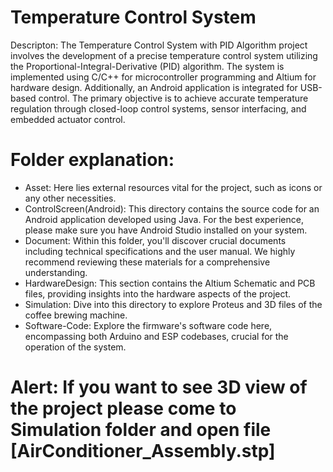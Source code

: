 # Temperature Control System
Descripton: The Temperature Control System with PID Algorithm project involves the development of a precise temperature control system utilizing the Proportional-Integral-Derivative (PID) algorithm. The system is implemented using C/C++ for microcontroller programming and Altium for hardware design. Additionally, an Android application is integrated for USB-based control. The primary objective is to achieve accurate temperature regulation through closed-loop control systems, sensor interfacing, and embedded actuator control.
# Folder explanation:
* Asset: Here lies external resources vital for the project, such as icons or any other necessities.
* ControlScreen(Android): This directory contains the source code for an Android application developed using Java. For the best experience, please make sure you have Android Studio installed on your system.
* Document: Within this folder, you'll discover crucial documents including technical specifications and the user manual. We highly recommend reviewing these materials for a comprehensive understanding.
* HardwareDesign: This section contains the Altium Schematic and PCB files, providing insights into the hardware aspects of the project.
* Simulation: Dive into this directory to explore Proteus and 3D files of the coffee brewing machine.
* Software-Code: Explore the firmware's software code here, encompassing both Arduino and ESP codebases, crucial for the operation of the system.
# Alert: If you want to see 3D view of the project please come to Simulation folder and open file [AirConditioner_Assembly.stp]
